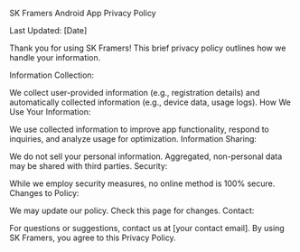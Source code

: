 SK Framers Android App Privacy Policy

Last Updated: [Date]

Thank you for using SK Framers! This brief privacy policy outlines how we handle your information.

Information Collection:

We collect user-provided information (e.g., registration details) and automatically collected information (e.g., device data, usage logs).
How We Use Your Information:

We use collected information to improve app functionality, respond to inquiries, and analyze usage for optimization.
Information Sharing:

We do not sell your personal information. Aggregated, non-personal data may be shared with third parties.
Security:

While we employ security measures, no online method is 100% secure.
Changes to Policy:

We may update our policy. Check this page for changes.
Contact:

For questions or suggestions, contact us at [your contact email].
By using SK Framers, you agree to this Privacy Policy.
